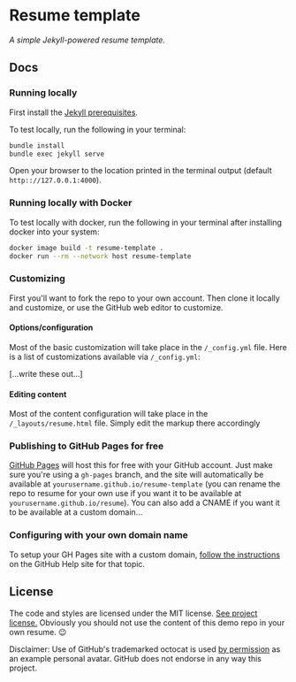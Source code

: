 # Resume template

*A simple Jekyll-powered resume template.*

## Docs

### Running locally

First install the [Jekyll prerequisites](https://jekyllrb.com/docs/#instructions).

To test locally, run the following in your terminal:

```bash
bundle install
bundle exec jekyll serve
```

Open your browser to the location printed in the terminal output (default `http:://127.0.0.1:4000`).

### Running locally with Docker

To test locally with docker, run the following in your terminal after installing docker into your system:

```bash
docker image build -t resume-template .
docker run --rm --network host resume-template
```

### Customizing

First you'll want to fork the repo to your own account. Then clone it locally and customize, or use the GitHub web editor to customize.

#### Options/configuration

Most of the basic customization will take place in the `/_config.yml` file. Here is a list of customizations available via `/_config.yml`:

[...write these out...]

#### Editing content

Most of the content configuration will take place in the `/_layouts/resume.html` file. Simply edit the markup there accordingly

### Publishing to GitHub Pages for free

[GitHub Pages](https://pages.github.com/) will host this for free with your GitHub account. Just make sure you're using a `gh-pages` branch, and the site will automatically be available at `yourusername.github.io/resume-template` (you can rename the repo to resume for your own use if you want it to be available at `yourusername.github.io/resume`). You can also add a CNAME if you want it to be available at a custom domain...

### Configuring with your own domain name

To setup your GH Pages site with a custom domain, [follow the instructions](https://help.github.com/articles/setting-up-a-custom-domain-with-github-pages/) on the GitHub Help site for that topic.

## License

The code and styles are licensed under the MIT license. [See project license.](LICENSE) Obviously you should not use the content of this demo repo in your own resume. :wink:

Disclaimer: Use of GitHub's trademarked octocat is used [by permission](https://octodex.github.com/faq/) as an example personal avatar. GitHub does not endorse in any way this project.
